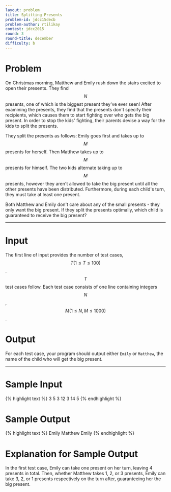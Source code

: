```yaml
---
layout: problem
title: Splitting Presents
problem-id: jdcc15decb
problem-author: rtilikay
contest: jdcc2015
round: 3
round-title: december
difficulty: b
---
```


# Problem
On Christmas morning, Matthew and Emily rush down the stairs excited to open their presents. They find $$N$$ presents, one of which is the biggest present they've ever seen! After examining the presents, they find that the presents don't specify their recipients, which causes them to start fighting over who gets the big present. In order to stop the kids' fighting, their parents devise a way for the kids to split the presents.

They split the presents as follows: Emily goes first and takes up to $$M$$ presents for herself. Then Matthew takes up to $$M$$ presents for himself. The two kids alternate taking up to $$M$$ presents, however they aren't allowed to take the big present until all the other presents have been distributed. Furthermore, during each child's turn, they must take at least one present.

Both Matthew and Emily don't care about any of the small presents - they only want the big present. If they split the presents optimally, which child is guaranteed to receive the big present?

---

# Input
The first line of input provides the number of test cases, $$T (1 \leq T \leq 100)$$. $$T$$ test cases follow. Each test case consists of one line containing integers $$N$$, $$M (1 \leq N, M \leq 1000)$$.

# Output
For each test case, your program should output either ``Emily`` or ``Matthew``, the name of the child who will get the big present.

---

# Sample Input
{% highlight text %}
3
5 3
12 3
14 5
{% endhighlight %}


# Sample Output
{% highlight text %}
Emily
Matthew
Emily
{% endhighlight %}

# Explanation for Sample Output
In the first test case, Emily can take one present on her turn, leaving 4 presents in total. Then, whether Matthew takes 1, 2, or 3 presents, Emily can take 3, 2, or 1 presents respectively on the turn after, guaranteeing her the big present.
